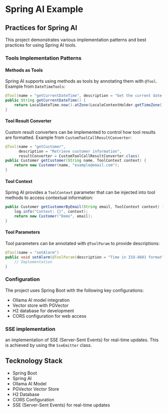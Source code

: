 # Spring AI Example

## Practices for Spring AI

This project demonstrates various implementation patterns and best practices for using Spring AI tools.

### Tools Implementation Patterns

#### Methods as Tools

Spring AI supports using methods as tools by annotating them with `@Tool`. Example from `DateTimeTools`:

```java
@Tool(name = "getCurrentDateTime", description = "Get the current date and time")
public String getCurrentDateTime() {
    return LocalDateTime.now().atZone(LocaleContextHolder.getTimeZone().toZoneId()).toString();
}
```

#### Tool Result Converter

Custom result converters can be implemented to control how tool results are formatted. Example from `CustomToolCallResultConverter`:

```java
@Tool(name = "getCustomer", 
      description = "Retrieve customer information", 
      resultConverter = CustomToolCallResultConverter.class)
public Customer getCustomer(String name, ToolContext context) {
    return new Customer(name, "example@email.com");
}
```

#### Tool Context

Spring AI provides a `ToolContext` parameter that can be injected into tool methods to access contextual information:

```java
public Customer getCustomerByEmail(String email, ToolContext context) {
    log.info("Context: {}", context);
    return new Customer("Demo", email);
}
```

#### Tool Parameters

Tool parameters can be annotated with `@ToolParam` to provide descriptions:

```java
@Tool(name = "setAlarm")
public void setAlarm(@ToolParam(description = "Time in ISO-8601 format") String time) {
    // Implementation
}
```

### Configuration

The project uses Spring Boot with the following key configurations:

- Ollama AI model integration
- Vector store with PGVector
- H2 database for development
- CORS configuration for web access

### SSE implementation

an implementation of SSE (Server-Sent Events) for real-time updates. This is achieved by using the `SseEmitter` class.

## Tecknology Stack

- Spring Boot
- Spring AI
- Ollama AI Model
- PGVector Vector Store
- H2 Database
- CORS Configuration
- SSE (Server-Sent Events) for real-time updates
